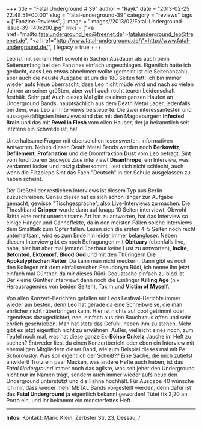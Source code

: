 +++
title = "Fatal Underground # 39"
author = "Rayk"
date = "2013-02-25 22:48:51+00:00"
slug = "fatal-underground-39"
category = "reviews"
tags = ["Fanzine-Reviews", ]
image = "images//2013/02/Fatal-Underground-Issue-39-140x200.jpg"
links = ["<a href=\"mailto:fatalunderground_leo@freenet.de\">fatalunderground_leo@freenet.de</a>", "<a href=\"http://www.fatal-underground.de/\">http://www.fatal-underground.de/</a>", ]
legacy = true
+++

Leo ist mit seinem Heft sowohl in Sachen Ausdauer als auch beim Seitenumfang bei den Fanzines einfach ungeschlagen. Eigentlich hatte ich gedacht, dass Leo etwas abnehmen wollte (gemeint ist die Seitenanzahl), aber auch die neuste Ausgabe ist um die 180 Seiten fett! Ich bin immer wieder aufs Neue überrascht, dass Leo nicht müde wird und nach so vielen Jahren an seiner größten, aber wohl auch recht teuren Leidenschaft festhält. Sehr gut! Auch dieses Mal gibt es einen ganzen Haufen an Underground Bands, hauptsächlich aus dem Death Metal Lager, jedenfalls bei dem, was Leo an Interviews beisteuerte. Die zwei interessantesten und aussagekräftigsten Interviews sind das mit den Magdeburgern **Infected Brain** und das mit **Revel in Flesh** vom ollen Hauber, der ja bekanntlich seit letztens ein Schwede ist, ha!

Unterhaltsame Fragen mit ebensolchen lesenswerten, informativen Antworten. Neben diesen Death Metal Bands werden noch **Berkowitz**, **Defilement**, **Profanation** und die Doomfraktion **Dust** vom Leo befragt. Sint vom furchtbaren _Snowfall Zine_ interviewt **Disanthrope**, ein Interview, was verdammt locker und rotzig daherkommt, liest sich nicht schlecht, auch wenn die Flitzpiepe Sint das Fach "Deutsch" in der Schule ausgelassen zu haben scheint.

Der Großteil der restlichen Interviews ist diesem Typ aus Berlin zuzuschreiben. Genau dieser hat es sich schon länger zur Aufgabe gemacht, gewisse "Tischgespräche", also Live-Interviews zu machen. Die Thrashband **Cripper** wurde dann auf knapp 10 Seiten interviewt. Obwohl Britta eine recht unterhaltsame Art hat zu antworten, hat das Interview so einige Hänger und Gähneffekte, da in den meisten Fällen solche Interviews dem Smalltalk zum Opfer fallen. Lesen sich die ersten 4–5 Seiten noch recht unterhaltsam, wird es zum Ende hin leider immer belangloser. Neben diesem Interview gibt es noch Befragungen mit **Obituary** (ebenfalls live, haha, hier hat aber mal jemand überhaut keine Lust zu antworten), **Incite**, **Betontod**, **Ektomorf**, **Blood God** und mit den Thüringern **Die Apokalyptischen Reiter**. Da kann man nicht meckern.
Dann gibt es noch den Kollegen mit dem einfallsreichen Pseudonym Rüdi, ich nenne ihn jetzt einfach mal Günther, da mir dieses Rüdi-Gequatsche einfach zu blöd ist. Der kleine Günther interviewt dann noch die Esslinger **Killing Age** (nix Herausragendes von beiden Seiten), Taxim und **Victim of Myself**.

Von allen Konzert-Berichten gefallen mir Leos Festival-Berichte immer wieder am besten, denn Leo hat gerade da eine Schreibweise, die man ehrlicher nicht rüberbringen kann. Hier ist nichts auf cool getrimmt oder irgendwas dazugedichtet, nee, einfach aus den Bauch raus offen und sehr ehrlich geschrieben. Man hat stets das Gefühl, neben ihm zu stehen. Mehr gibt es jetzt eigentlich nicht zu erwähnen. Außer, vielleicht eines noch, zum Teufel noch mal, was hat diese ganze Ex-**Böhse Onkelz** Jauche im Heft zu suchen? Entweder liest du einen Konzertbericht oder eben ein Interview mit ehemaligen Mitgliedern dieser Band, wie zum Beispiel dieses mal mit Pe Schorowsky. Was soll eigentlich der Scheiß?? Eine Sache, die mich zutiefst anwidert! Trotz ein paar Macken, was andere Hefte auch haben, ist das _Fatal Underground_ immer noch das agilste, was seit jeher den Underground nicht nur im Namen trägt, sondern auch immer wieder aufs neue den Underground unterstützt und die Fahne hochhält. Für Ausgabe 40 wünsche ich mir, dass wieder mehr METAL Bands vorgestellt werden, denn dafür ist das **Fatal Underground** ja eigentlich bekannt geworden! Tütet fix 2,20 an Porto ein, und ihr bekommt ein monsterfettes Heft.



---
**Infos:**
Kontakt: Mario Klein, Zerbster Str. 23, Dessau, / 
